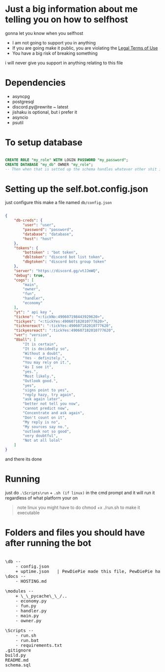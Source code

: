 # Just a big information about me telling you on how to selfhost

gonna let you know when you selfhost

- I am not going to support you in anything
- If you are going make it public, you are violating the [Legal Terms of Use](https://enternewname.me/pewdiepie/tos)
- You have a big risk of breaking something

i will never give you support in anything relating to this file

# Dependencies

- asyncpg
- postgresql
- discord.py@rewrite ~ latest
- jishaku is optional, but i prefer it
- asyncio
- psutil

# To setup database

```sql

CREATE ROLE "my_role" WITH LOGIN PASSWORD "my_password";
CREATE DATABASE "my_db" OWNER "my_role";
-- Then when that is setted up the schema handles whatever other shit i add

```

# Setting up the self.bot.config.json

just configure this
make a file named `db/config.json`

```json

{
    "db-creds": {
        "user": "user",
        "password": "password",
        "database": "database",
        "host": "host"
    },
    "tokens": {
        "bottoken" : "bot token",
        "dbltoken": "discord bot list token",
        "dbgtoken": "discord bots group token"
    },
    "server": "https://discord.gg/vtJJmWQ",
    "debug": true,
    "cogs": [
        "main",
        "owner",
        "fun",
        "handler",
        "economy"
    ],
    "yt": " api key ",
    "tickno": "<:tickNo:490607198443929620>",
    "tickyes": "<:tickYes:490607182010777620>",
    "ticknoreact": ":tickYes:490607182010777620",
    "tickyesreact": ":tickYes:490607182010777620",
    "ver": "version",
    "8ball": [
        "It is certain",
        "It is decidedly so",
        "Without a doubt",
        "Yes - definitely.",
        "You may rely on it.",
        "As I see it",
        "yes.",
        "Most likely.",
        "Outlook good.",
        "yes",
        "signs point to yes",
        "reply hazy, try again",
        "ask again later",
        "better not tell you now",
        "cannot predict now",
        "Concentrate and ask again",
        "Don't count on it",
        "My reply is no",
        "My sources say no.",
        "outlook not so good",
        "very doubtful",
        "Not at all lolol"
    ]
}

```

and there its done

# Running

just do `.\Scripts\run` + `.sh (if linux)` in the cmd prompt and it will run it regardless of what platform your on

> note linux you might have to do 
> chmod +x ./run.sh to make it executable

# Folders and files you should have after running the bot

<pre>

\db -- 
    - config.json
    + uptime.json   | PewDiePie made this file, PewDiePie handles this file, leave it alone <<= w+ write mode so you should know the rest
\docs --
    - HOSTING.md

\modules --
    + \_\_pycache\_\_/..
    - economy.py
    - fun.py
    - handler.py
    - main.py
    - owner.py
  
\Scripts --
    - run.sh
    - run.bat
    - requirements.txt
.gitignore
build.py
README.md
schema.sql


</pre>